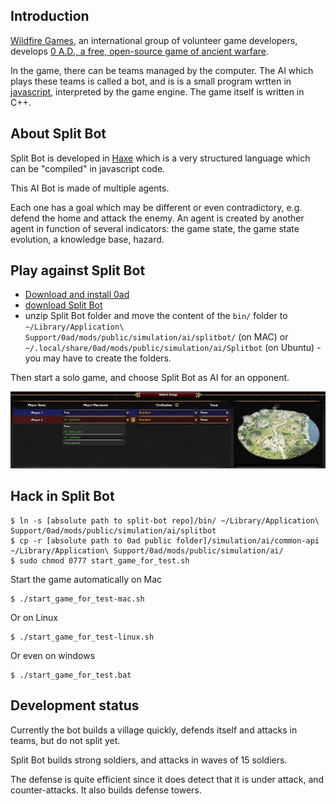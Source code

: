 ## Introduction

[Wildfire Games](http://wildfiregames.com/), an international group of volunteer game developers, develops [0 A.D., a free, open-source game of ancient warfare](http://play0ad.com/).

In the game, there can be teams managed by the computer. The AI which plays these teams is called a bot, and is is a small program wrtten in [javascript](https://en.wikipedia.org/wiki/JavaScript), interpreted by the game engine. The game itself is written in C++.

## About Split Bot

Split Bot is developed in [Haxe](http://haxe.org) which is a very structured language which can be "compiled" in javascript code.

This AI Bot is made of multiple agents.

Each one has a goal which may be different or even contradictory, e.g. defend the home and attack the enemy. An agent is created by another agent in function of several indicators: the game state, the game state evolution, a knowledge base, hazard.

## Play against Split Bot

* [Download and install 0ad](http://play0ad.com/)
* [download Split Bot](https://github.com/lexoyo/split-bot)
* unzip Split Bot folder and move the content of the `bin/` folder to `~/Library/Application\ Support/0ad/mods/public/simulation/ai/splitbot/` (on MAC) or `~/.local/share/0ad/mods/public/simulation/ai/Splitbot` (on Ubuntu) - you may have to create the folders.

Then start a solo game, and choose Split Bot as AI for an opponent.

![Choose split bot in the AI list](docs/0ad-choose-split-bot.png)

## Hack in Split Bot

```
$ ln -s [absolute path to split-bot repo]/bin/ ~/Library/Application\ Support/0ad/mods/public/simulation/ai/splitbot
$ cp -r [absolute path to 0ad public folder]/simulation/ai/common-api ~/Library/Application\ Support/0ad/mods/public/simulation/ai/
$ sudo chmod 0777 start_game_for_test.sh
```

Start the game automatically on Mac

```
$ ./start_game_for_test-mac.sh
```

Or on Linux

```
$ ./start_game_for_test-linux.sh
```

Or even on windows

```
$ ./start_game_for_test.bat
```

## Development status

Currently the bot builds a village quickly, defends itself and attacks in teams, but do not split yet.

Split Bot builds strong soldiers, and attacks in waves of 15 soldiers.

The defense is quite efficient since it does detect that it is under attack, and counter-attacks. It also builds defense towers.

